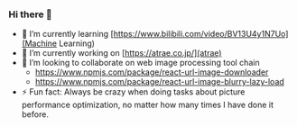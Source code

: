 ### Hi there 👋
- 🌱 I’m currently learning [https://www.bilibili.com/video/BV13U4y1N7Uo](Machine Learning)
- 🔭 I’m currently working on [https://atrae.co.jp/](atrae)
- 👯 I’m looking to collaborate on web image processing tool chain
  -  https://www.npmjs.com/package/react-url-image-downloader
  -  https://www.npmjs.com/package/react-url-image-blurry-lazy-load
- ⚡ Fun fact: Always be crazy when doing tasks about picture performance optimization, no matter how many times I have done it before.
<!-- - 😄 Pronouns: ... -->
